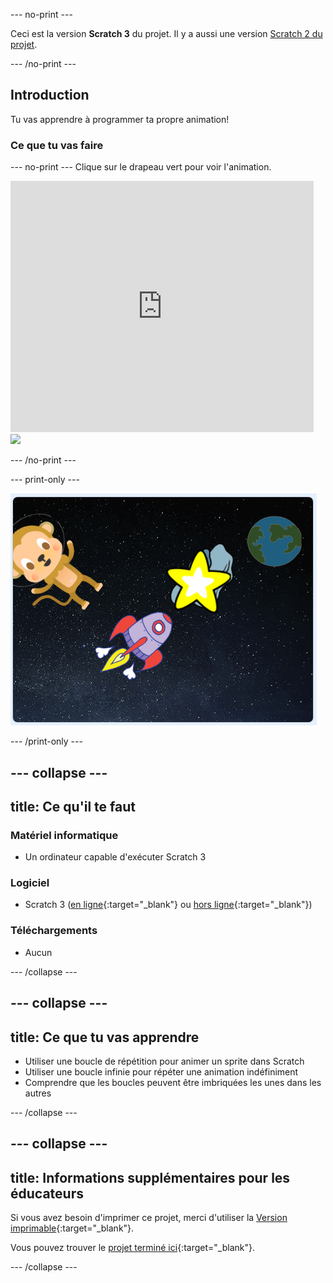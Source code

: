 --- no-print ---

Ceci est la version **Scratch 3** du projet. Il y a aussi une version [Scratch 2 du projet](https://projects.raspberrypi.org/fr-FR/projects/lost-in-space-scratch2).

--- /no-print ---

## Introduction

Tu vas apprendre à programmer ta propre animation!

### Ce que tu vas faire

--- no-print --- Clique sur le drapeau vert pour voir l'animation.

<div class="scratch-preview">
  <iframe allowtransparency="true" width="485" height="402" src="https://scratch.mit.edu/projects/embed/334689482/?autostart=false" frameborder="0" scrolling="no"></iframe>
  <img src="images/space-final.png">
</div>

--- /no-print ---

--- print-only ---

![Projet complet](images/showcase_static.png)

--- /print-only ---

--- collapse ---
---
title: Ce qu'il te faut
---

### Matériel informatique

- Un ordinateur capable d'exécuter Scratch 3

### Logiciel

- Scratch 3 ([en ligne](http://rpf.io/scratchon){:target="_blank"} ou [hors ligne](http://rpf.io/scratchoff){:target="_blank"})

### Téléchargements

- Aucun

--- /collapse ---

--- collapse ---
---
title: Ce que tu vas apprendre
---

- Utiliser une boucle de répétition pour animer un sprite dans Scratch
- Utiliser une boucle infinie pour répéter une animation indéfiniment
- Comprendre que les boucles peuvent être imbriquées les unes dans les autres

--- /collapse ---

--- collapse ---
---
title: Informations supplémentaires pour les éducateurs
---

Si vous avez besoin d'imprimer ce projet, merci d'utiliser la [Version imprimable](https://projects.raspberrypi.org/fr-FR/projects/lost-in-space/print){:target="_blank"}.

Vous pouvez trouver le [projet terminé ici](http://rpf.io/p/fr-FR/lost-in-space-get){:target="_blank"}.

--- /collapse ---